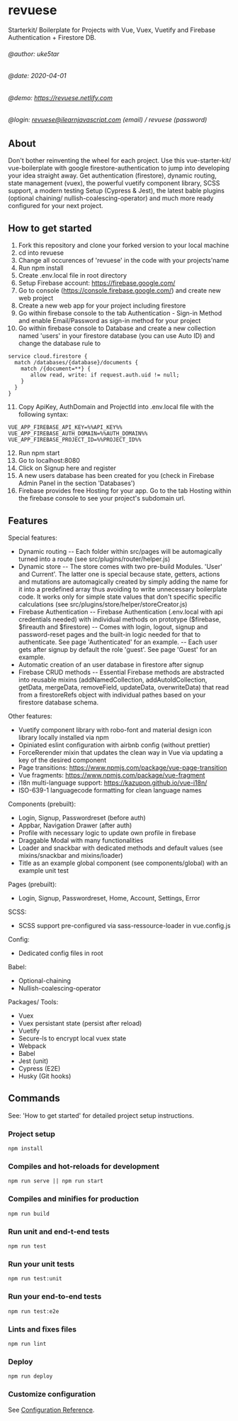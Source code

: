 # revuese
Starterkit/ Boilerplate for Projects with Vue, Vuex, Vuetify and Firebase Authentication + Firestore DB.

###### @author: uke5tar
###### @date: 2020-04-01
###### @demo: https://revuese.netlify.com
###### @login: revuese@ilearnjavascript.com (email) / revuese (password)

## About
Don't bother reinventing the wheel for each project. Use this vue-starter-kit/ vue-boilerplate with google firestore-authentication to jump into developing your idea straight away. Get authentication (firestore), dynamic routing, state management (vuex), the powerful vuetify component library, SCSS support, a modern testing Setup (Cypress & Jest), the latest bable plugins (optional chaining/ nullish-coalescing-operator) and much more ready configured for your next project.

## How to get started
1. Fork this repository and clone your forked version to your local machine
2. cd into revuese
3. Change all occurences of 'revuese' in the code with your projects'name
4. Run npm install
5. Create .env.local file in root directory 
6. Setup Firebase account: https://firebase.google.com/
7. Go to console (https://console.firebase.google.com/) and create new web project
8. Create a new web app for your project including firestore
9. Go within firebase console to the tab Authentication - Sign-in Method and enable Email/Password as sign-in method for your project
10. Go within firebase console to Database and create a new collection named 'users' in your firestore database (you can use Auto ID) and change the database rule to
```
service cloud.firestore {
  match /databases/{database}/documents {
    match /{document=**} {
       allow read, write: if request.auth.uid != null;
    }
  }
}
```
11. Copy ApiKey, AuthDomain and ProjectId into .env.local file with the following syntax:
```
VUE_APP_FIREBASE_API_KEY=%%API_KEY%%
VUE_APP_FIREBASE_AUTH_DOMAIN=%%AUTH_DOMAIN%%
VUE_APP_FIREBASE_PROJECT_ID=%%PROJECT_ID%%
```
12. Run npm start
13. Go to localhost:8080
14. Click on Signup here and register
15. A new users database has been created for you (check in Firebase Admin Panel in the section 'Databases')
16. Firebase provides free Hosting for your app. Go to the tab Hosting within the firebase console to see your project's subdomain url.


## Features
Special features:
- Dynamic routing
-- Each folder within src/pages will be automagically turned into a route (see src/plugins/router/helper.js) 
- Dynamic store
-- The store comes with two pre-build Modules. 'User' and Current'. The latter one is special because state, getters, actions and mutations are automagically created by simply adding the name for it into a predefined array thus avoiding to write unnecessary boilerplate code. It works only for simple state values that don't specific specific calculations (see src/plugins/store/helper/storeCreator.js) 
- Firebase Authentication
-- Firebase Authentication (.env.local with api credentials needed) with individual methods on prototype ($firebase, $fireauth and $firestore)
-- Comes with login, logout, signup and password-reset pages and the built-in logic needed for that to authenticate. See page 'Authenticated' for an example.
-- Each user gets after signup by default the role 'guest'. See page 'Guest' for an example.
- Automatic creation of an user database in firestore after signup
- Firebase CRUD methods
-- Essential Firebase methods are abstracted into reusable mixins (addNamedCollection, addAutoIdCollection, getData, mergeData, removeField, updateData, overwriteData) that read from a firestoreRefs object with individual pathes based on your firestore database schema.

Other features:
- Vuetify component library with robo-font and material design icon library locally installed via npm 
- Opiniated eslint configuration with airbnb config (without prettier)
- ForceRerender mixin that updates the clean way in Vue via updating a key of the desired component
- Page transitions: https://www.npmjs.com/package/vue-page-transition
- Vue fragments: https://www.npmjs.com/package/vue-fragment
- i18n multi-language support: https://kazupon.github.io/vue-i18n/
- ISO-639-1 languagecode formatting for clean language names

Components (prebuilt):
- Login, Signup, Passwordreset (before auth)
- Appbar, Navigation Drawer (after auth)
- Profile with necessary logic to update own profile in firebase
- Draggable Modal with many functionalities
- Loader and snackbar with dedicated methods and default values (see mixins/snackbar and mixins/loader)
- Title as an example global component (see components/global) with an example unit test

Pages (prebuilt):
- Login, Signup, Passwordreset, Home, Account, Settings, Error

SCSS:
- SCSS support pre-configured via sass-ressource-loader in vue.config.js

Config:
- Dedicated config files in root

Babel:
- Optional-chaining
- Nullish-coalescing-operator

Packages/ Tools:
- Vuex
- Vuex persistant state (persist after reload)
- Vuetify
- Secure-ls to encrypt local vuex state
- Webpack
- Babel
- Jest (unit)
- Cypress (E2E)
- Husky (Git hooks)


## Commands
See: 'How to get started' for detailed project setup instructions.

### Project setup
```
npm install
```

### Compiles and hot-reloads for development
```
npm run serve || npm run start
```

### Compiles and minifies for production
```
npm run build
```

### Run unit and end-t-end tests
```
npm run test
```

### Run your unit tests
```
npm run test:unit
```

### Run your end-to-end tests
```
npm run test:e2e
```

### Lints and fixes files
```
npm run lint
```

### Deploy
```
npm run deploy
```


### Customize configuration
See [Configuration Reference](https://cli.vuejs.org/config/).
